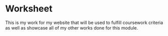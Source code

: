 # Worksheet
 This is my work for my website that will be used to fulfill coursework criteria as well as showcase all of my other works done for this module. 
